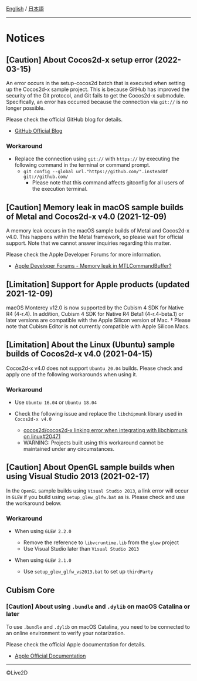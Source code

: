 [English](NOTICE.md) / [日本語](NOTOICE.ja.md)

---

# Notices

## [Caution] About Cocos2d-x setup error (2022-03-15)

An error occurs in the setup-cocos2d batch that is executed when setting up the Cocos2d-x sample project.
This is because GitHub has improved the security of the Git protocol, and Git fails to get the Cocos2d-x submodule.
Specifically, an error has occurred because the connection via `git://` is no longer possible.

Please check the official GitHub blog for details.

* [GitHub Official Blog](https://github.blog/2021-09-01-improving-git-protocol-security-github/)

### Workaround

* Replace the connection using `git://` with `https://` by executing the following command in the terminal or command prompt.
  * `git config --global url."https://github.com/".insteadOf git://github.com/`
    * Please note that this command affects gitconfig for all users of the execution terminal.


## [Caution] Memory leak in macOS sample builds of Metal and Cocos2d-x v4.0 (2021-12-09)

A memory leak occurs in the macOS sample builds of Metal and Cocos2d-x v4.0.
This happens within the Metal framework, so please wait for official support.
Note that we cannot answer inquiries regarding this matter.

Please check the Apple Developer Forums for more information.

* [Apple Developer Forums - Memory leak in MTLCommandBuffer?](https://developer.apple.com/forums/thread/120931)


## [Limitation] Support for Apple products (updated 2021-12-09)

macOS Monterey v12.0 is now supported by the Cubism 4 SDK for Native R4 (4-r.4).
In addition, Cubism 4 SDK for Native R4 Beta1 (4-r.4-beta.1) or later versions are compatible with the Apple Silicon version of Mac.
† Please note that Cubism Editor is not currently compatible with Apple Silicon Macs.


## [Limitation] About the Linux (Ubuntu) sample builds of Cocos2d-x v4.0 (2021-04-15)

Cocos2d-x v4.0 does not support `Ubuntu 20.04` builds.
Please check and apply one of the following workarounds when using it.

### Workaround

* Use `Ubuntu 16.04` or `Ubuntu 18.04`

* Check the following issue and replace the `libchipmunk` library used in `Cocos2d-x v4.0`
  * [cocos2d/cocos2d-x linking error when integrating with libchipmunk on linux#20471](https://github.com/cocos2d/cocos2d-x/issues/20471)
  * WARNING: Projects built using this workaround cannot be maintained under any circumstances.


## [Caution] About OpenGL sample builds when using Visual Studio 2013 (2021-02-17)

In the `OpenGL` sample builds using `Visual Studio 2013`, a link error will occur in `GLEW` if you build using `setup_glew_glfw.bat` as is.
Please check and use the workaround below.

### Workaround

* When using `GLEW 2.2.0`
  * Remove the reference to `libvcruntime.lib` from the `glew` project
  * Use Visual Studio later than `Visual Studio 2013`

* When using `GLEW 2.1.0`
  * Use `setup_glew_glfw_vs2013.bat` to set up `thirdParty`


## Cubism Core

### [Caution] About using `.bundle` and `.dylib` on macOS Catalina or later

To use `.bundle` and `.dylib` on macOS Catalina, you need to be connected to an online environment to verify your notarization.

Please check the official Apple documentation for details.

* [Apple Official Documentation](https://developer.apple.com/documentation/security/notarizing_your_app_before_distribution)

---

©Live2D
